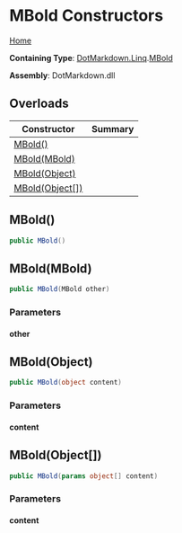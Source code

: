 # MBold Constructors

[Home](../../../../README.md#_top)

**Containing Type**: [DotMarkdown.Linq](../../README.md#_top)\.[MBold](../README.md#_top)

**Assembly**: DotMarkdown\.dll

## Overloads

| Constructor | Summary |
| ----------- | ------- |
| [MBold()](#DotMarkdown_Linq_MBold__ctor) | |
| [MBold(MBold)](#DotMarkdown_Linq_MBold__ctor_DotMarkdown_Linq_MBold_) | |
| [MBold(Object)](#DotMarkdown_Linq_MBold__ctor_System_Object_) | |
| [MBold(Object\[\])](#DotMarkdown_Linq_MBold__ctor_System_Object___) | |

## MBold\(\) <a name="DotMarkdown_Linq_MBold__ctor"></a>

```csharp
public MBold()
```

## MBold\(MBold\) <a name="DotMarkdown_Linq_MBold__ctor_DotMarkdown_Linq_MBold_"></a>

```csharp
public MBold(MBold other)
```

### Parameters

#### other

## MBold\(Object\) <a name="DotMarkdown_Linq_MBold__ctor_System_Object_"></a>

```csharp
public MBold(object content)
```

### Parameters

#### content

## MBold\(Object\[\]\) <a name="DotMarkdown_Linq_MBold__ctor_System_Object___"></a>

```csharp
public MBold(params object[] content)
```

### Parameters

#### content

